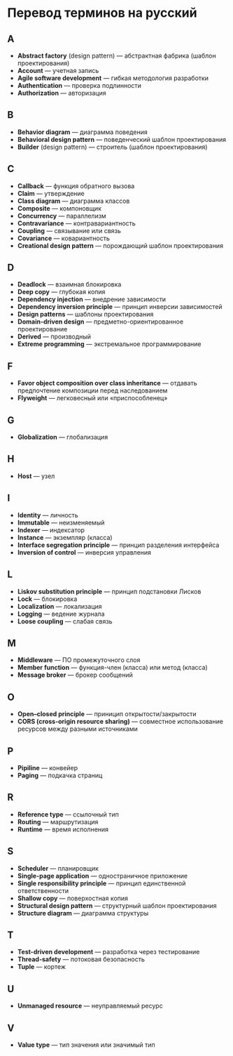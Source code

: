 # Перевод терминов на русский

## A

* **Abstract factory** (design pattern) — абстрактная фабрика (шаблон проектирования)
* **Account** — учетная запись
* **Agile software development** — гибкая методология разработки
* **Authentication** — проверка подлинности
* **Authorization** — авторизация

## B

* **Behavior diagram** — диаграмма поведения
* **Behavioral design pattern** — поведенческий шаблон проектирования
* **Builder** (design pattern) — строитель (шаблон проектирования)

## C

* **Callback** — функция обратного вызова
* **Claim** — утверждение
* **Class diagram** — диаграмма классов
* **Composite** — компоновщик
* **Concurrency** — параллелизм
* **Contravariance** — контравариантность
* **Coupling**  — связывание или связь
* **Covariance** — ковариантность
* **Creational design pattern** — порождающий шаблон проектирования

## D

* **Deadlock** — взаимная блокировка
* **Deep copy** — глубокая копия
* **Dependency injection** — внедрение зависимости
* **Dependency inversion principle** — принцип инверсии зависимостей
* **Design patterns** — шаблоны проектирования
* **Domain-driven design** — предметно-ориентированное проектирование
* **Derived** — производный
* **Extreme programming** — экстремальное программирование

## F

* **Favor object composition over class inheritance** — отдавать предпочтение композиции перед наследованием
* **Flyweight** — легковесный или «приспособленец»

## G

* **Globalization** — глобализация

## H

* **Host** — узел

## I

* **Identity** — личность
* **Immutable** — неизменяемый
* **Indexer** — индексатор
* **Instance** — экземпляр (класса)
* **Interface segregation principle** — принцип разделения интерфейса
* **Inversion of control** — инверсия управления

## L

* **Liskov substitution principle** — принцип подстановки Лисков
* **Lock** — блокировка
* **Localization** — локализация
* **Logging** — ведение журнала
* **Loose coupling** — слабая связь

## M

* **Middleware** — ПО промежуточного слоя
* **Member function** — функция-член (класса) или метод (класса)
* **Message broker** — брокер сообщений

## O

* **Open–closed principle** — приницип открытости/закрытости
* **CORS (cross-origin resource sharing)** — совместное использование ресурсов между разными источниками

## P

* **Pipiline** — конвейер
* **Paging** — подкачка страниц

## R

* **Reference type** — ссылочный тип
* **Routing** — маршрутизация
* **Runtime** — время исполнения

## S

* **Scheduler** — планировщик
* **Single-page application** — одностраничное приложение
* **Single responsibility principle** — принцип единственной ответственности
* **Shallow copy** — поверхостная копия
* **Structural design pattern** — структурный шаблон проектирования
* **Structure diagram** — диаграмма структуры

## T

* **Test-driven development** — разработка через тестирование
* **Thread-safety** — потоковая безопасность
* **Tuple** — кортеж

## U

* **Unmanaged resource** — неуправляемый ресурс

## V

* **Value type** — тип значения или значимый тип
